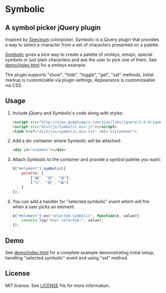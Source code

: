 # Symbolic

## A symbol picker jQuery plugin

Inspired by [Spectrum](https://github.com/bgrins/spectrum) colorpicker, Symbolic is a jQuery plugin that provides a way to select a character from a set of characters presented on a palette.

[Symbolic](https://github.com/AlekseiS/symbolic) gives a nice way to create a palette of smileys, emojis, special symbols or just plain characters and ask the user to pick one of them. See [demo/index.html](https://github.com/AlekseiS/symbolic/blob/master/demo/index.html) for a smileys example.

The plugin supports "show", "hide", "toggle", "get", "set" methods. Initial markup is customizable via plugin settings. Appearance is customizeable via CSS.


## Usage

1. Include jQuery and Symbolic's code along with styles:

    ```html
    <script src="http://ajax.googleapis.com/ajax/libs/jquery/2.0.0/jquery.min.js"></script>
    <script src="dist/js/symbolic.min.js"></script>
    <link href="dist/css/symbolic.min.css" rel="stylesheet">
    ```

2. Add a div container where Symbolic will be attached:

    ```html
    <div id="element"></div>
    ```

3. Attach Symbolic to the container and provide a symbol palette you want:

    ```javascript
    $("#element").symbolic({
        palette: [
            ["😂", "😅", "😄"],
            ["😏", "😆", "😀"]
        ]
    });
    ```
4. You can add a handler for "selected.symbolic" event which will fire when a user picks an element:

    ```javascript
    $("#element").on("selected.symbolic", function(e, value){
        console.log("User selected:", value);
    });
    ```


## Demo
See [demo/index.html](https://github.com/AlekseiS/symbolic/blob/master/demo/index.html) for a complete example demonstrating initial setup, handling "selected.symbolic" event and using "set" method.


## License
MIT license. See [LICENSE](https://github/AlekseiS/symbolic/LICENSE) file for more information.
